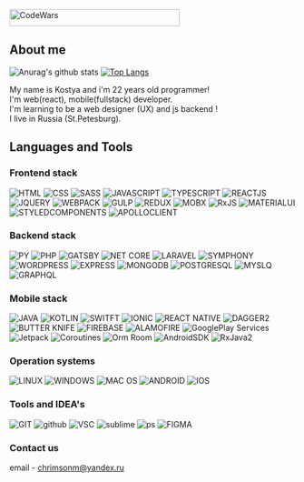 <a href='https://www.codewars.com/users/micasa-acerman'><img alt="CodeWars" height="30px" width="300px" src="https://www.codewars.com/users/micasa-acerman/badges/large" /></a>

[vk]: https://vk.com/unnamed_wanderer/
[telegram]: https://t.me/micasa_acerman1/
[instagram]: https://www.instagram.com/mikasa.acerman/

## About me
![Anurag's github stats](https://github-readme-stats.vercel.app/api?username=micasa-acerman&show_icons=true&theme=radical)
[![Top Langs](https://github-readme-stats.vercel.app/api/top-langs/?username=micasa-acerman&layout=compact&theme=radical)](https://github.com/anuraghazra/github-readme-stats)

My name is Kostya and i'm 22 years old programmer! <br />
I'm web(react), mobile(fullstack) developer. <br />
I'm learning to be a web designer (UX) and js backend ! <br />
I live in Russia (St.Petesburg). </br>
## Languages and Tools
### Frontend stack
![HTML](https://img.shields.io/badge/-HTML-192a56?style=for-the-badge&logo=html5&logoColor=ffffff)
![CSS](https://img.shields.io/badge/-CSS-192a56?style=for-the-badge&logo=css3&logoColor=ffffff)
![SASS](https://img.shields.io/badge/-SASS-192a56?style=for-the-badge&logo=sass&logoColor=ffffff)
![JAVASCRIPT](https://img.shields.io/badge/-JAVASCRIPT-192a56?style=for-the-badge&logo=javascript&logoColor=ffffff)
![TYPESCRIPT](https://img.shields.io/badge/-TYPESCRIPT-192a56?style=for-the-badge&logo=typescript&logoColor=ffffff)
![REACTJS](https://img.shields.io/badge/-REACTJS-192a56?style=for-the-badge&logo=react&logoColor=ffffff)
![JQUERY](https://img.shields.io/badge/-JQUERY-192a56?style=for-the-badge&logo=jquery&logoColor=ffffff)
![WEBPACK](https://img.shields.io/badge/-WEBPACK-192a56?style=for-the-badge&logo=webpack&logoColor=ffffff)
![GULP](https://img.shields.io/badge/-GULP-192a56?style=for-the-badge&logo=gulp&logoColor=ffffff)
![REDUX](https://img.shields.io/badge/-REDUX-192a56?style=for-the-badge&logo=redux&logoColor=ffffff)
![MOBX](https://img.shields.io/badge/-MOBX-192a56?style=for-the-badge&logo=mobx&logoColor=ffffff)
![RxJS](https://img.shields.io/badge/-RX%20JS-192a56?style=for-the-badge&logo=rxjs&logoColor=ffffff)
![MATERIALUI](https://img.shields.io/badge/-MATERIA%20LUI-192a56?style=for-the-badge&logo=materialui&logoColor=ffffff)
![STYLEDCOMPONENTS](https://img.shields.io/badge/-STYLED%20COMPONENTS-192a56?style=for-the-badge&logo=STYLEDCOMPONENTS&logoColor=ffffff)
![APOLLOCLIENT](https://img.shields.io/badge/-APOLLO%20CLIENT-192a56?style=for-the-badge&logo=APOLLOCLIENT&logoColor=ffffff)


### Backend stack
![PY](https://img.shields.io/badge/-Python-718093?style=for-the-badge&logo=python&logoColor=ffffff)
![PHP](https://img.shields.io/badge/-PHP-718093?style=for-the-badge&logo=php&logoColor=ffffff)
![GATSBY](https://img.shields.io/badge/-GATSBY-718093?style=for-the-badge&logo=gatsby&logoColor=ffffff)
![NET CORE](https://img.shields.io/badge/-NET%20CORE-718093?style=for-the-badge&logo=c#&logoColor=ffffff)
![LARAVEL](https://img.shields.io/badge/-LARAVEL-718093?style=for-the-badge&logo=laravel&logoColor=ffffff)
![SYMPHONY](https://img.shields.io/badge/-SYMPHONY-718093?style=for-the-badge&logo=symphony&logoColor=ffffff)
![WORDPRESS](https://img.shields.io/badge/-WORDPRESS-718093?style=for-the-badge&logo=wordpress&logoColor=ffffff)
![EXPRESS](https://img.shields.io/badge/-EXPRESS-718093?style=for-the-badge&logo=EXPRESS&logoColor=ffffff)
![MONGODB](https://img.shields.io/badge/-MONGO%20DB-718093?style=for-the-badge&logo=MONGODB&logoColor=ffffff)
![POSTGRESQL](https://img.shields.io/badge/-POSTGRESQL-718093?style=for-the-badge&logo=POSTGRESQL&logoColor=ffffff)
![MYSLQ](https://img.shields.io/badge/-MY%20SLQ-718093?style=for-the-badge&logo=MYSLQ&logoColor=ffffff)
![GRAPHQL](https://img.shields.io/badge/-GRAPHQL-718093?style=for-the-badge&logo=graphql&logoColor=ffffff)

### Mobile stack
![JAVA](https://img.shields.io/badge/-JAVA-353b48?style=for-the-badge&logo=java&logoColor=ffffff)
![KOTLIN](https://img.shields.io/badge/-KOTLIN-353b48?style=for-the-badge&logo=kotlin&logoColor=ffffff)
![SWITFT](https://img.shields.io/badge/-SWIFT-353b48?style=for-the-badge&logo=swift&logoColor=ffffff)
![IONIC](https://img.shields.io/badge/-IONIC-353b48?style=for-the-badge&logo=IONIC&logoColor=ffffff)
![REACT NATIVE](https://img.shields.io/badge/-REACT%20NATIVE-353b48?style=for-the-badge&logo=react&logoColor=ffffff)
![DAGGER2](https://img.shields.io/badge/-DAGGER%202-353b48?style=for-the-badge&logoColor=ffffff)
![BUTTER KNIFE](https://img.shields.io/badge/-BUTTER%20KNIFE-353b48?style=for-the-badge&logoColor=ffffff)
![FIREBASE](https://img.shields.io/badge/-FIREBASE-353b48?style=for-the-badge&logo=firebase&logoColor=ffffff)
![ALAMOFIRE](https://img.shields.io/badge/-ALAMOFIRE-353b48?style=for-the-badge&logo=ALAMOFIRE&logoColor=ffffff)
![GooglePlay Services](https://img.shields.io/badge/-GooglePlay%20Services-353b48?style=for-the-badge&logo=google&logoColor=ffffff)
![Jetpack](https://img.shields.io/badge/-Jetpack-353b48?style=for-the-badge&logo=Jetpack&logoColor=ffffff)
![Coroutines](https://img.shields.io/badge/-Coroutines-353b48?style=for-the-badge&logo=Coroutines&logoColor=ffffff)
![Orm Room](https://img.shields.io/badge/-ORM%20Room-353b48?style=for-the-badge&logo=OrmRoom&logoColor=ffffff)
![AndroidSDK](https://img.shields.io/badge/-AndroidSDK-353b48?style=for-the-badge&logo=Android&logoColor=ffffff)
![RxJava2](https://img.shields.io/badge/-RxJava2-353b48?style=for-the-badge&logo=RxJava&logoColor=ffffff)

### Operation systems
![LINUX](https://img.shields.io/badge/-LINUX-40739e?style=for-the-badge&logo=linux&logoColor=ffffff)
![WINDOWS](https://img.shields.io/badge/-WINDOWS-40739e?style=for-the-badge&logo=windows&logoColor=ffffff)
![MAC OS](https://img.shields.io/badge/-MACOS-40739e?style=for-the-badge&logo=apple&logoColor=ffffff)
![ANDROID](https://img.shields.io/badge/-ANDROID-40739e?style=for-the-badge&logo=android&logoColor=ffffff)
![IOS](https://img.shields.io/badge/-ANDROID-40739e?style=for-the-badge&logo=apple&logoColor=ffffff)
### Tools and IDEA's
![GIT](https://img.shields.io/badge/-GIT-F05032?style=for-the-badge&logo=git&logoColor=ffffff)
![github](https://img.shields.io/badge/-GITHUB-F05032?style=for-the-badge&logo=github&logoColor=ffffff)
![VSC](https://img.shields.io/badge/-VSC-F05032?style=for-the-badge&logo=visual-studio-code&logoColor=ffffff)
![sublime](https://img.shields.io/badge/-Sublime-F05032?style=for-the-badge&logo=sublime-text&logoColor=ffffff)
![ps](https://img.shields.io/badge/-PhotoShop-F05032?style=for-the-badge&logo=Adobe-photoshop&logoColor=ffffff)
![FIGMA](https://img.shields.io/badge/-FIGMA-F05032?style=for-the-badge&logo=figma&logoColor=ffffff)


### Contact us
email - <a href="email:koha009@yandex.ru">chrimsonm@yandex.ru</a> <br />
